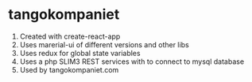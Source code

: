 # tangokompaniet

1) Created with create-react-app
2) Uses marerial-ui of different versions and other libs
3) Uses redux for global state variables
4) Uses a php SLIM3 REST services with to connect to mysql database
5) Used by tangokompaniet.com
